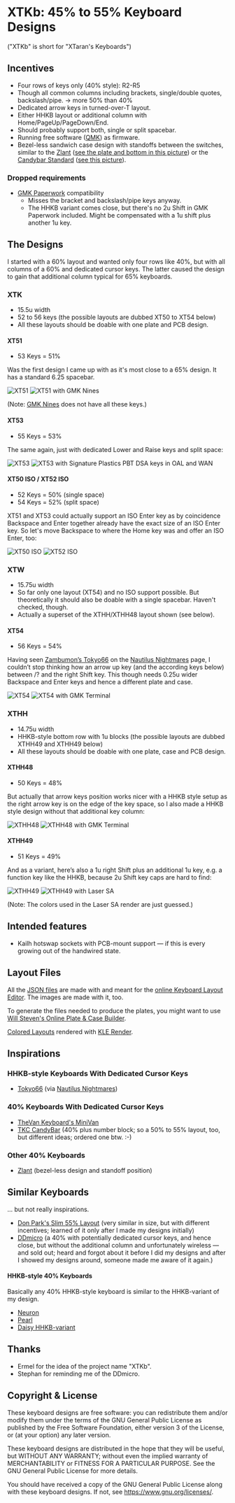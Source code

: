 XTKb: 45% to 55% Keyboard Designs
=================================

("XTKb" is short for "XTaran's Keyboards")


Incentives
----------

* Four rows of keys only (40% style): R2-R5
* Though all common columns including brackets, single/double quotes,
  backslash/pipe. → more 50% than 40%
* Dedicated arrow keys in turned-over-T layout.
* Either HHKB layout or additional column with
  Home/PageUp/PageDown/End.
* Should probably support both, single or split spacebar.
* Running free software ([QMK](https://qmk.fm/)) as firmware.
* Bezel-less sandwich case design with standoffs between the switches,
  similar to the
  [Zlant](https://www.1upkeyboards.com/shop/keyboard-kits/diy-40-kits/zlant-40-keyboard-kit/)
  ([see the plate and bottom in this
  picture](https://www.1upkeyboards.com/wp-content/uploads/2018/11/Keyboard-Ziptyze-Zlant-01.jpg))
  or the [Candybar
  Standard](https://thekey.company/collections/candybar/products/candybar-standard)
  ([see this
  picture](https://cdn.shopify.com/s/files/1/1679/2319/products/standard.png)).

### Dropped requirements

* [GMK Paperwork](https://thevankeyboards.com/products/paperwork)
  compatibility
    * Misses the bracket and backslash/pipe keys anyway.
    * The HHKB variant comes close, but there's no 2u Shift in GMK
      Paperwork included. Might be compensated with a 1u shift plus
      another 1u key.


The Designs
-----------

I started with a 60% layout and wanted only four rows like 40%, but
with all columns of a 60% and dedicated cursor keys. The latter caused
the design to gain that additional column typical for 65% keyboards.

### XTK

* 15.5u width
* 52 to 56 keys (the possible layouts are dubbed XT50 to XT54 below)
* All these layouts should be doable with one plate and PCB design.

#### XT51

* 53 Keys = 51%

Was the first design I came up with as it's most close to a 65%
design. It has a standard 6.25 spacebar.

![XT51](Images/XT51.png)
![XT51 with GMK Nines](Images/XT51.GMK-Nines.png)

(Note: [GMK Nines](https://kono.store/products/gmk-nines-keycap-set)
does not have all these keys.)

#### XT53

* 55 Keys = 53%

The same again, just with dedicated Lower and Raise keys and split
space:

![XT53](Images/XT53.png)
![XT53 with Signature Plastics PBT DSA keys in OAL and WAN](Images/XT53.SP-PBT-DSA-OAL-WAN.png)

#### XT50 ISO / XT52 ISO

* 52 Keys = 50% (single space)
* 54 Keys = 52% (split space)

XT51 and XT53 could actually support an ISO Enter key as by
coincidence Backspace and Enter together already have the exact size
of an ISO Enter key. So let's move Backspace to where the Home key was
and offer an ISO Enter, too:

![XT50 ISO](Images/XT50.ISO.png)
![XT52 ISO](Images/XT52.ISO.png)

### XTW

* 15.75u width
* So far only one layout (XT54) and no ISO support possible. But
  theoretically it should also be doable with a single
  spacebar. Haven't checked, though.
* Actually a superset of the XTHH/XTHH48 layout shown (see below).

#### XT54

* 56 Keys = 54%

Having seen [Zambumon’s
Tokyo66](https://zambumon.files.wordpress.com/2018/09/nautilus_nightmares_tokyo66_1.png)
on the [Nautilus
Nightmares](https://zambumon.com/nautilus-nightmares/) page, I
couldn’t stop thinking how an arrow up key (and the according keys
below) between /? and the right Shift key. This though needs 0.25u
wider Backspace and Enter keys and hence a different plate and case.

![XT54](Images/XT54.png)
![XT54 with GMK Terminal](Images/XT54.GMK-Terminal.png)

### XTHH

* 14.75u width
* HHKB-style bottom row with 1u blocks (the possible layouts are
  dubbed XTHH49 and XTHH49 below)
* All these layouts should be doable with one plate, case and PCB design.

#### XTHH48

* 50 Keys = 48%

But actually that arrow keys position works nicer with a HHKB style
setup as the right arrow key is on the edge of the key space, so I
also made a HHKB style design without that additional key column:

![XTHH48](Images/XTHH48.png)
![XTHH48 with GMK Terminal](Images/XTHH48.GMK-Terminal.png)

#### XTHH49

* 51 Keys = 49%

And as a variant, here’s also a 1u right Shift plus an additional 1u
key, e.g. a function key like the HHKB, because 2u Shift key caps are
hard to find:

![XTHH49](Images/XTHH49.png)
![XTHH49 with Laser SA](Images/XTHH49.Laser-SA.png)

(Note: The colors used in the Laser SA render are just guessed.)


Intended features
-----------------

* Kailh hotswap sockets with PCB-mount support — if this is every
  growing out of the handwired state.


Layout Files
------------

All the [JSON files](Layouts/) are made with and meant for the [online
Keyboard Layout Editor](http://www.keyboard-layout-editor.com/). The
images are made with it, too.

To generate the files needed to produce the plates, you might want to
use [Will Steven's Online Plate & Case
Builder](http://builder.swillkb.com/).

[Colored Layouts](Images/) rendered with [KLE
Render](https://kle-render.herokuapp.com/).


Inspirations
------------

### HHKB-style Keyboards With Dedicated Cursor Keys

* [Tokyo66](https://zambumon.files.wordpress.com/2018/09/nautilus_nightmares_tokyo66_1.png?w=788&h=525)
  (via [Nautilus
  Nightmares](https://zambumon.com/nautilus-nightmares/))

### 40% Keyboards With Dedicated Cursor Keys

* [TheVan Keyboard's MiniVan](https://thevankeyboards.com/pages/minivan)
* [TKC CandyBar](https://thekey.company/collections/candybar) (40%
  plus number block; so a 50% to 55% layout, too, but different
  ideas; ordered one btw. :-)

### Other 40% Keyboards

* [Zlant](https://www.1upkeyboards.com/shop/keyboard-kits/diy-40-kits/zlant-40-keyboard-kit/)
  (bezel-less design and standoff position)


Similar Keyboards
-----------------

… but not really inspirations.

* [Don Park's Slim 55%
  Layout](https://www.keebtalk.com/t/slim-55-layout/6771) (very
  similar in size, but with different incentives; learned of it only
  after I made my designs initially)
* [DDmicro](https://kbdfans.com/blogs/news/ddmicro-wireless-keyboard)
  (a 40% with potentially dedicated cursor keys, and hence close, but
  without the additional column and unfortunately wireless — and sold
  out; heard and forgot about it before I did my designs and after I
  showed my designs around, someone made me aware of it again.)

#### HHKB-style 40% Keyboards

Basically any 40% HHKB-style keyboard is similar to the HHKB-variant
of my design.

* [Neuron](https://www.keebtalk.com/t/ic-neuron-hhkb-40/6894)
* [Pearl](https://geekhack.org/index.php?topic=92259.0)
* [Daisy HHKB-variant](https://kprepublic.com/products/anodized-aluminium-case-for-daisy-40-hhkb-layout-custom-keyboard-acrylic-diffuser-can-support-daisy)


Thanks
------

* Ermel for the idea of the project name "XTKb".
* Stephan for reminding me of the DDmicro.


Copyright & License
-------------------

These keyboard designs are free software: you can redistribute them
and/or modify them under the terms of the GNU General Public License
as published by the Free Software Foundation, either version 3 of the
License, or (at your option) any later version.

These keyboard designs are distributed in the hope that they will be
useful, but WITHOUT ANY WARRANTY; without even the implied warranty of
MERCHANTABILITY or FITNESS FOR A PARTICULAR PURPOSE.  See the GNU
General Public License for more details.

You should have received a copy of the GNU General Public License
along with these keyboard designs.  If not, see
https://www.gnu.org/licenses/.
